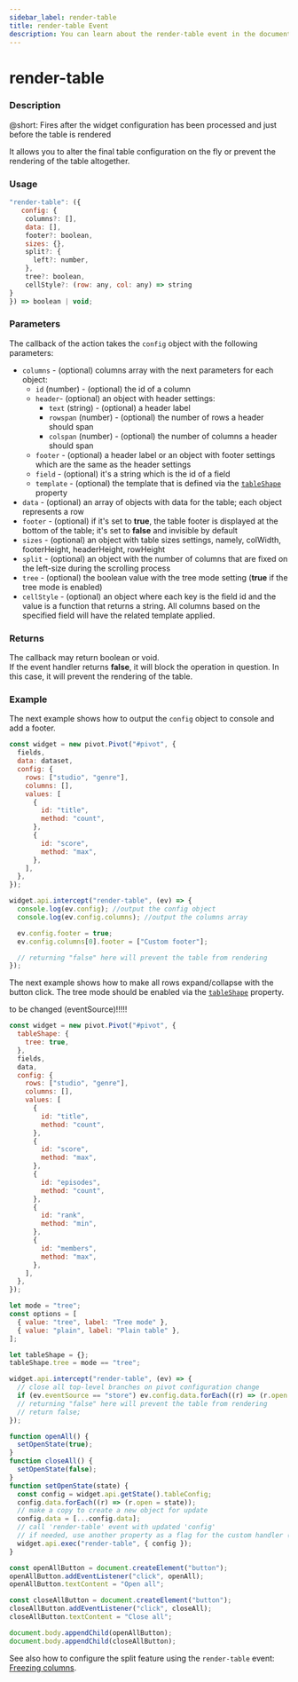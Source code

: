 ```yaml
---
sidebar_label: render-table
title: render-table Event
description: You can learn about the render-table event in the documentation of the DHTMLX JavaScript Pivot library. Browse developer guides and API reference, try out code examples and live demos, and download a free 30-day evaluation version of DHTMLX Pivot.
---
```


# render-table

### Description

@short: Fires after the widget configuration has been processed and just before the table is rendered

It allows you to alter the final table configuration on the fly or prevent the rendering of the table altogether.

### Usage

~~~jsx {}
"render-table": ({
   config: {
    columns?: [],
    data: [],
    footer?: boolean,
    sizes: {},
    split?: {
      left?: number,
    },
    tree?: boolean,
    cellStyle?: (row: any, col: any) => string
}
}) => boolean | void;
~~~

### Parameters

The callback of the action takes the `config` object with the following parameters:

- `columns` - (optional) columns array with the next parameters for each object:
  - `id` (number) - (optional) the id of a column
  - `header`- (optional) an object with header settings:
      - `text` (string) - (optional) a header label
      - `rowspan` (number) - (optional) the number of rows a header should span
      - `colspan` (number) - (optional) the number of columns a header should span
  - `footer` - (optional) a header label or an object with footer settings which are the same as the header settings
  - `field` - (optional) it's a string which is the id of a field
  - `template` - (optional) the template that is defined via the [`tableShape`](/api/config/tableshape-property) property
- `data` - (optional) an array of objects with data for the table; each object represents a row
- `footer` - (optional) if it's set to **true**, the table footer is displayed at the bottom of the table; it's set to **false** and invisible by default
- `sizes` - (optional) an object with table sizes settings, namely, colWidth, footerHeight, headerHeight, rowHeight
- `split` - (optional) an object with the number of columns that are fixed on the left-size during the scrolling process
- `tree` - (optional) the boolean value with the tree mode setting (**true** if the tree mode is enabled)
- `cellStyle` - (optional) an object where each key is the field id and the value is a function that returns a string. All columns based on the specified field will have the related template applied.

### Returns
 
The callback may return boolean or void.  
If the event handler returns **false**, it will block the operation in question. In this case, it will prevent the rendering of the table.

### Example

The next example shows how to output the `config` object to console and add a footer.

~~~jsx {20-28}
const widget = new pivot.Pivot("#pivot", {
  fields,
  data: dataset,
  config: {
    rows: ["studio", "genre"],
    columns: [],
    values: [
      {
        id: "title",
        method: "count",
      },
      {
        id: "score",
        method: "max",
      },
    ],
  },
});

widget.api.intercept("render-table", (ev) => {
  console.log(ev.config); //output the config object
  console.log(ev.config.columns); //output the columns array

  ev.config.footer = true;
  ev.config.columns[0].footer = ["Custom footer"];

  // returning "false" here will prevent the table from rendering
});
~~~

The next example shows how to make all rows expand/collapse with the button click. The tree mode should be enabled via the [`tableShape`](/api/properties/tableshape-property) property.

to be changed (eventSource)!!!!!

~~~jsx
const widget = new pivot.Pivot("#pivot", {
  tableShape: {
    tree: true,
  },
  fields,
  data,
  config: {
    rows: ["studio", "genre"],
    columns: [],
    values: [
      {
        id: "title",
        method: "count",
      },
      {
        id: "score",
        method: "max",
      },
      {
        id: "episodes",
        method: "count",
      },
      {
        id: "rank",
        method: "min",
      },
      {
        id: "members",
        method: "max",
      },
    ],
  },
});

let mode = "tree";
const options = [
  { value: "tree", label: "Tree mode" },
  { value: "plain", label: "Plain table" },
];

let tableShape = {};
tableShape.tree = mode == "tree";

widget.api.intercept("render-table", (ev) => {
  // close all top-level branches on pivot configuration change
  if (ev.eventSource == "store") ev.config.data.forEach((r) => (r.open = false));
  // returning "false" here will prevent the table from rendering
  // return false;
});

function openAll() {
  setOpenState(true);
}
function closeAll() {
  setOpenState(false);
}
function setOpenState(state) {
  const config = widget.api.getState().tableConfig;
  config.data.forEach((r) => (r.open = state));
  // make a copy to create a new object for update
  config.data = [...config.data];
  // call 'render-table' event with updated 'config'
  // if needed, use another property as a flag for the custom handler ('myEvent' in this demo)
  widget.api.exec("render-table", { config });
}

const openAllButton = document.createElement("button");
openAllButton.addEventListener("click", openAll);
openAllButton.textContent = "Open all";

const closeAllButton = document.createElement("button");
closeAllButton.addEventListener("click", closeAll);
closeAllButton.textContent = "Close all";

document.body.appendChild(openAllButton);
document.body.appendChild(closeAllButton);
~~~

See also how to configure the split feature using the `render-table` event: [Freezing columns](/guides/configuration/###freezing-columns).